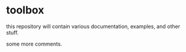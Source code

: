 # toolbox
this repository will contain various documentation, examples, and other stuff.

some more comments.
